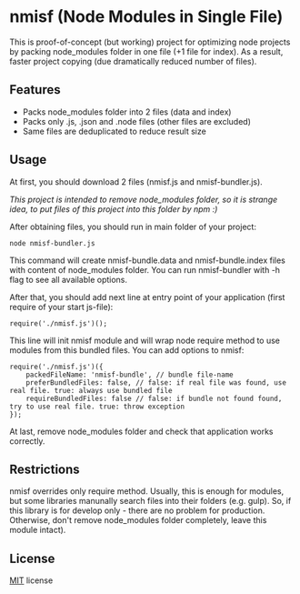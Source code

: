 # nmisf (Node Modules in Single File)
This is proof-of-concept (but working) project for optimizing node projects by packing node_modules folder in one file (+1 file for index). As a result, faster project copying (due dramatically reduced number of files).

## Features

* Packs node_modules folder into 2 files (data and index)
* Packs only .js, .json and .node files (other files are excluded)
* Same files are deduplicated to reduce result size

## Usage

At first, you should download 2 files (nmisf.js and nmisf-bundler.js). 

_This project is intended to remove node_modules folder, so it is strange idea, to put files of this project into this folder by npm :)_

After obtaining files, you should run in main folder of your project:


```
node nmisf-bundler.js
```

This command will create nmisf-bundle.data and nmisf-bundle.index files with content of node_modules folder.
You can run nmisf-bundler with -h flag to see all available options.


After that, you should add next line at entry point of your application (first require of your start js-file):

```
require('./nmisf.js')();

```

This line will init nmisf module and will wrap node require method to use modules from this bundled files.
You can add options to nmisf:

```
require('./nmisf.js')({
	packedFileName: 'nmisf-bundle', // bundle file-name
	preferBundledFiles: false, // false: if real file was found, use real file. true: always use bundled file
	requireBundledFiles: false // false: if bundle not found found, try to use real file. true: throw exception
});

```


At last, remove node_modules folder and check that application works correctly.

## Restrictions
nmisf overrides only require method. Usually, this is enough for modules, but some libraries manunally search files into their folders (e.g. gulp).
So, if this library is for develop only - there are no problem for production. Otherwise, don't remove node_modules folder completely, leave this module intact).

## License

[MIT](https://github.com/force-net/nmisf/blob/develop/LICENSE) license